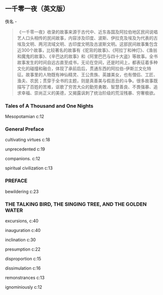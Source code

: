 ## 一千零一夜（英文版）

佚名  -  

> 《一千零一夜》收录的故事来源于古代中、近东各国及阿拉伯地区民间说唱艺人口头相传的民间故事，内容涉及印度、波斯、伊拉克及埃及为代表的古埃及文明、两河流域文明、古印度文明及古波斯文明。这部民间故事集包含近300个故事，比较著名的故事有《驼背的故事》、《阿拉丁和神灯》、《渔翁和魔鬼的故事》、《辛巴达的故事》和《阿里巴巴与四十大盗》等故事。全书故事发生的时间自远古直至成书，无论在空间，还是时间上，都表征着多种文化的碰撞和融合，体现了承前启后，贯通东西的阿拉伯-伊斯兰文化特征。故事里的人物既有神仙精灵、王公贵族、英雄美女，也有僧侣、工匠、渔夫、农民；贯穿于全书的主题，则是真善美与假恶丑的斗争。很多故事既描写了百姓的苦难，讴歌了穷苦大众的勤劳勇敢、智慧善良、不畏强暴、追求幸福、崇尚正义的美德，又揭露讽刺了统治阶级的荒淫残暴、穷奢极欲。

### Tales of A Thousand and One Nights

Mesopotamian c:12

### General Preface

cultivating virtues c:18

unprecedented c:19

companions. c:12

spiritual civilization c:13

### PREFACE

bewildering c:23

### THE TALKING BIRD, THE SINGING TREE, AND THE GOLDEN WATER

excursions, c:40

inauguration c:40

inclination c:30

presumption c:22

disproportion c:15

dissimulation c:16

remonstrances c:13

ignominiously c:12
